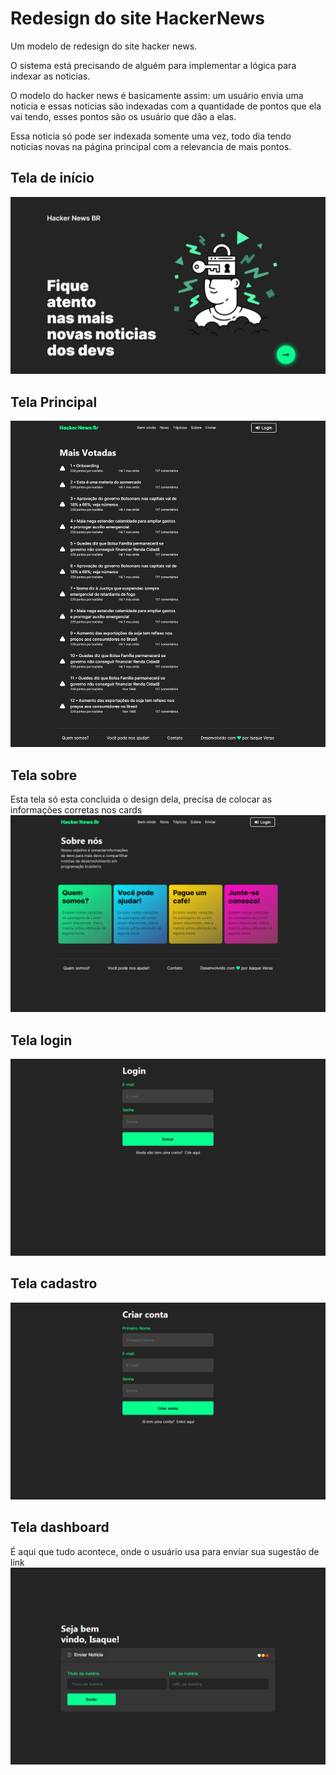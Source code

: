 # Redesign do site HackerNews
Um modelo de redesign do site hacker news.

O sistema está precisando de alguém para implementar a lógica para indexar as noticias.
    
O modelo do hacker news é basicamente assim: um usuário envia uma noticia e essas noticias são indexadas com a quantidade de pontos que ela vai tendo, esses pontos são os usuário que dão a elas. 

Essa noticia só pode ser indexada somente uma vez, todo dia tendo noticias novas na página principal com a relevancia de mais pontos.

## Tela de início 
![](printscreenshot/img1.jpg)

## Tela Principal 
![](printscreenshot/img2.png)

## Tela sobre
Esta tela só esta concluida o design dela, precisa de colocar as informações corretas nos cards
![](printscreenshot/sobre.png)

## Tela login 
![](printscreenshot/login.png)

## Tela cadastro 
![](printscreenshot/register.png)

## Tela dashboard 
É aqui que tudo acontece, onde o usuário usa para enviar sua sugestão de link
![](printscreenshot/dashboard.png)
